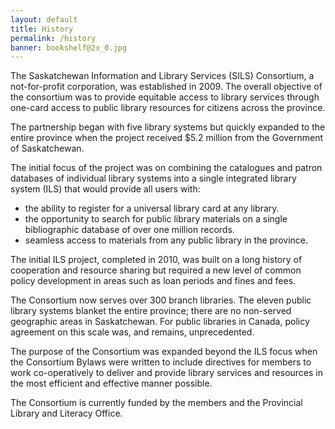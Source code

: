```yaml
---
layout: default
title: History
permalink: /history
banner: bookshelf@2x_0.jpg
---
```


The Saskatchewan Information and Library Services (SILS) Consortium, a not-for-profit corporation, was established in 2009. The overall objective of the consortium was to provide equitable access to library services through one-card access to public library resources for citizens across the province.

​The partnership began with five library systems but quickly expanded to the entire province when the project received $5.2 million from the Government of Saskatchewan.

The initial focus of the project was on combining the catalogues and patron databases of individual library systems into a single integrated library system (ILS) that would provide all users with:

- the ability to register for a universal library card at any library.
- the opportunity to search for public library materials on a single bibliographic database of over one million records.
- seamless access to materials from any public library in the province.

The initial ILS project, completed in 2010, was built on a long history of cooperation and resource sharing but required a new level of common policy development in areas such as loan periods and fines and fees.

The Consortium now serves over 300 branch libraries. The eleven public library systems blanket the entire province; there are no non-served geographic areas in Saskatchewan. For public libraries in Canada, policy agreement on this scale was, and remains, unprecedented.

The purpose of the Consortium was expanded beyond the ILS focus when the Consortium Bylaws were written to include directives for members to work co-operatively to deliver and provide library services and resources in the most efficient and effective manner possible.

The Consortium is currently funded by the members and the Provincial Library and Literacy Office.
